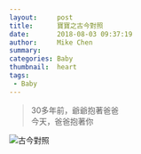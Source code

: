 ```yaml
---
layout:     post
title:      寶寶之古今對照
date:       2018-08-03 09:37:19
author:     Mike Chen
summary:    
categories: Baby
thumbnail:  heart
tags:
 - Baby
---
```


> 30多年前，爺爺抱著爸爸  
> 今天，爸爸抱著你

![古今對照](https://i.imgur.com/RQNqHuO.jpg)